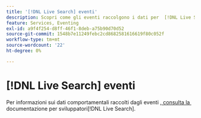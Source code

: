 ```yaml
---
title: '[!DNL Live Search] eventi'
description: Scopri come gli eventi raccolgono i dati per  [!DNL Live Search].
feature: Services, Eventing
exl-id: a9f4f254-d8ff-46f1-8deb-a75b90d70d52
source-git-commit: 1548b7e11249febc2cd8682581616619f80c052f
workflow-type: tm+mt
source-wordcount: '22'
ht-degree: 0%

---
```


# [!DNL Live Search] eventi

Per informazioni sui dati comportamentali raccolti dagli eventi [, consulta la &#x200B;](https://developer.adobe.com/commerce/services/shared-services/storefront-events/#live-search)documentazione per sviluppatori[!DNL Live Search].
